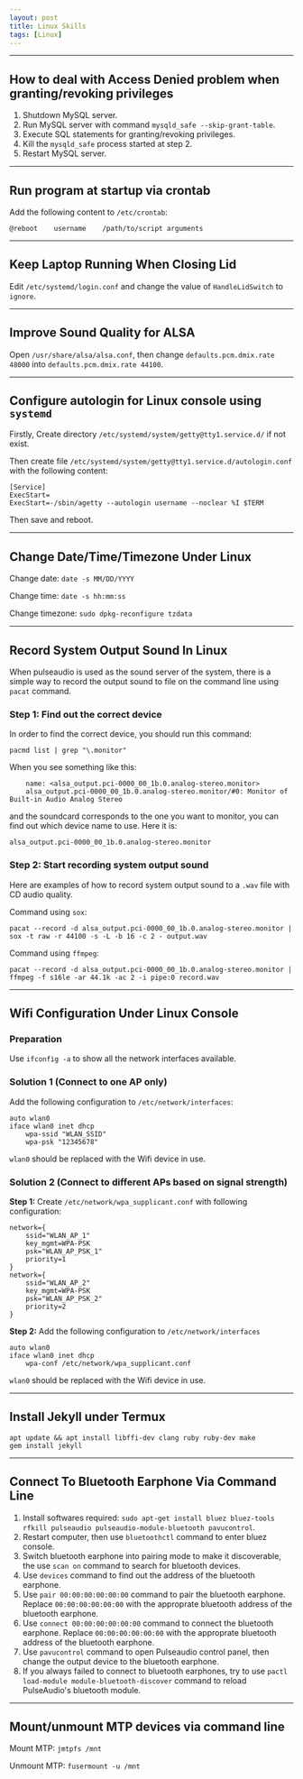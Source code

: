 ```yaml
---
layout: post
title: Linux Skills
tags: [Linux]
---
```


---

How to deal with Access Denied problem when granting/revoking privileges
------------------------------------------------

1. Shutdown MySQL server.
2. Run MySQL server with command `mysqld_safe --skip-grant-table`.
3. Execute SQL statements for granting/revoking privileges.
4. Kill the `mysqld_safe` process started at step 2.
5. Restart MySQL server.

---

Run program at startup via crontab
----------------------------------

Add the following content to `/etc/crontab`:

	@reboot    username    /path/to/script arguments

---

Keep Laptop Running When Closing Lid
------------------------------------

Edit `/etc/systemd/login.conf` and change the value of `HandleLidSwitch` to `ignore`.

---

Improve Sound Quality for ALSA
------------------------------

Open `/usr/share/alsa/alsa.conf`, then change `defaults.pcm.dmix.rate 48000` into `defaults.pcm.dmix.rate 44100`.

---

Configure autologin for Linux console using `systemd`
-----------------------------------------------------

Firstly, Create directory `/etc/systemd/system/getty@tty1.service.d/` if not exist.

Then create file `/etc/systemd/system/getty@tty1.service.d/autologin.conf` with the following content:

	[Service]
	ExecStart=
	ExecStart=-/sbin/agetty --autologin username --noclear %I $TERM

Then save and reboot.

---

Change Date/Time/Timezone Under Linux
-------------------------------------

Change date: `date -s MM/DD/YYYY`
	
Change time: `date -s hh:mm:ss`

Change timezone: `sudo dpkg-reconfigure tzdata`

---

Record System Output Sound In Linux
-----------------------------------

When pulseaudio is used as the sound server of the system, there is a simple way to record the output sound to file on the command line using `pacat` command.

### Step 1: Find out the correct device

In order to find the correct device, you should run this command:

	pacmd list | grep "\.monitor"
	
When you see something like this:

		name: <alsa_output.pci-0000_00_1b.0.analog-stereo.monitor>
		alsa_output.pci-0000_00_1b.0.analog-stereo.monitor/#0: Monitor of Built-in Audio Analog Stereo
		
and the soundcard corresponds to the one you want to monitor, you can find out which device name to use. Here it is:

	alsa_output.pci-0000_00_1b.0.analog-stereo.monitor

### Step 2: Start recording system output sound

Here are examples of how to record system output sound to a `.wav` file with CD audio quality.

Command using `sox`:

	pacat --record -d alsa_output.pci-0000_00_1b.0.analog-stereo.monitor | sox -t raw -r 44100 -s -L -b 16 -c 2 - output.wav
	
Command using `ffmpeg`:
	
	pacat --record -d alsa_output.pci-0000_00_1b.0.analog-stereo.monitor | ffmpeg -f s16le -ar 44.1k -ac 2 -i pipe:0 record.wav

---

Wifi Configuration Under Linux Console
--------------------------------------

### Preparation

Use `ifconfig -a` to show all the network interfaces available.

### Solution 1 (Connect to one AP only)

Add the following configuration to `/etc/network/interfaces`:

	auto wlan0
	iface wlan0 inet dhcp
		wpa-ssid "WLAN_SSID"
		wpa-psk "12345678"

`wlan0` should be replaced with the Wifi device in use.

### Solution 2 (Connect to different APs based on signal strength)

**Step 1:** Create `/etc/network/wpa_supplicant.conf` with following configuration:

	network={
		ssid="WLAN_AP_1"
		key_mgmt=WPA-PSK
		psk="WLAN_AP_PSK_1"
		priority=1
	}
	network={
		ssid="WLAN_AP_2"
		key_mgmt=WPA-PSK
		psk="WLAN_AP_PSK_2"
		priority=2
	}

**Step 2:** Add the following configuration to `/etc/network/interfaces`

	auto wlan0
	iface wlan0 inet dhcp
		wpa-conf /etc/network/wpa_supplicant.conf

`wlan0` should be replaced with the Wifi device in use.

---

Install Jekyll under Termux
---------------------------

	apt update && apt install libffi-dev clang ruby ruby-dev make
	gem install jekyll

---

Connect To Bluetooth Earphone Via Command Line
----------------------------------------------

1. Install softwares required: `sudo apt-get install bluez bluez-tools rfkill pulseaudio pulseaudio-module-bluetooth pavucontrol`.
2. Restart computer, then use `bluetoothctl` command to enter bluez console.
3. Switch bluetooth earphone into pairing mode to make it discoverable, the use `scan on` command to search for bluetooth devices.
4. Use `devices` command to find out the address of the bluetooth earphone.
5. Use `pair 00:00:00:00:00:00` command to pair the bluetooth earphone. Replace `00:00:00:00:00:00` with the approprate bluetooth address of the bluetooth earphone.
6. Use `connect 00:00:00:00:00:00` command to connect the bluetooth earphone. Replace `00:00:00:00:00:00` with the approprate bluetooth address of the bluetooth earphone.
7. Use `pavucontrol` command to open Pulseaudio control panel, then change the output device to the bluetooth earphone.
8. If you always failed to connect to bluetooth earphones, try to use `pactl load-module module-bluetooth-discover` command to reload PulseAudio's bluetooth module.

---

Mount/unmount MTP devices via command line
------------------------------------------

Mount MTP: `jmtpfs /mnt`

Unmount MTP: `fusermount -u /mnt`

